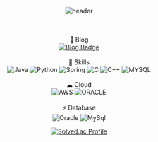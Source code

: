 <!--
**zmffhqj714/zmffhqj714** is a ✨ _special_ ✨ repository because its `README.md` (this file) appears on your GitHub profile.

Here are some ideas to get you started:

- 🔭 I’m currently working on ...
- 🌱 I’m currently learning ...
- 👯 I’m looking to collaborate on ...
- 🤔 I’m looking for help with ...
- 💬 Ask me about ...
- 📫 How to reach me: ...
- 😄 Pronouns: ...
- ⚡ Fun fact: ...
-->
<div align="center">

 ![header](https://github-readme-stats.vercel.app/api?username={username}&theme=blue-green)


 
 <br><br>
 📝 Blog
 <br>
[![Blog Badge](http://img.shields.io/badge/Past%20Blog-dcffe4?style=flat-square&logo=Naver&link=https://blog.naver.com/zmffhqj714)](https://blog.naver.com/zmffhqj714)
<br>
<br>
🚀 Skills 
 <br>
![Java](https://img.shields.io/badge/Java-ED8B00?style=for-the-badge&logo=java&logoColor=white)
  ![Python](https://img.shields.io/badge/python-3670A0?style=for-the-badge&logo=python&logoColor=ffdd54)
  ![Spring](https://img.shields.io/badge/Spring-6DB33F?style=for-the-badge&logo=spring&logoColor=white)
 ![C](https://img.shields.io/badge/C-00599C?style=for-the-badge&logo=c&logoColor=white)
  ![C++](https://img.shields.io/badge/C%2B%2B-00599C?style=for-the-badge&logo=c%2B%2B&logoColor=white)
![MYSQL](https://img.shields.io/badge/MySQL-00000F?style=for-the-badge&logo=mysql&logoColor=white)
 <br> 
 <br>
   ☁ Cloud 
 <br>
  ![AWS](https://img.shields.io/badge/Amazon_AWS-FF9900?style=for-the-badge&logo=amazonaws&logoColor=white)
   ![ORACLE](https://img.shields.io/badge/Oracle-F80000?style=for-the-badge&logo=oracle&logoColor=black)
   <br> 
   <br>
  ⚡ Database
 <br>
  ![Oracle](https://img.shields.io/badge/Oracle-F80000?style=for-the-badge&logo=Oracle&logoColor=white)
  ![MySql](https://img.shields.io/badge/MySQL-005C84?style=for-the-badge&logo=mysql&logoColor=white)
  <br>
  
[![Solved.ac Profile](http://mazassumnida.wtf/api/v2/generate_badge?boj=backjoon714)](https://solved.ac//)

</div>

